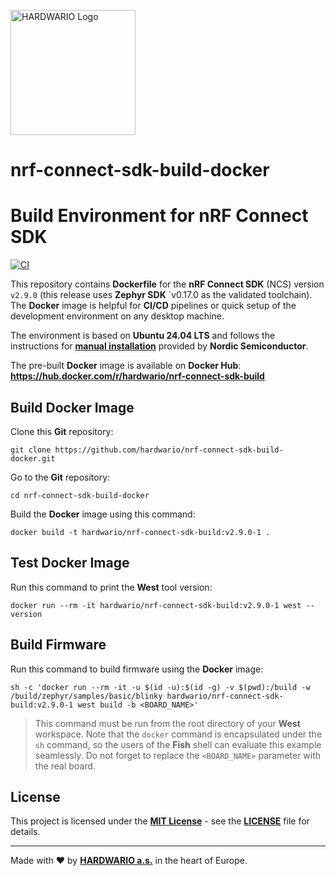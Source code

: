 <a href="https://www.hardwario.com"><img src="https://www.hardwario.com/ci/assets/hw-logo.svg" width="200" alt="HARDWARIO Logo"></a>

# nrf-connect-sdk-build-docker
# Build Environment for nRF Connect SDK

[![CI](https://github.com/hardwario/nrf-connect-sdk-build-docker/actions/workflows/main.yml/badge.svg?branch=main)](https://github.com/hardwario/nrf-connect-sdk-build-docker/actions/workflows/main.yml)

This repository contains **Dockerfile** for the **nRF Connect SDK** (NCS) version `v2.9.0` (this release uses **Zephyr SDK** `v0.17.0 as the validated toolchain). The **Docker** image is helpful for **CI/CD** pipelines or quick setup of the development environment on any desktop machine.

The environment is based on **Ubuntu 24.04 LTS** and follows the instructions for [**manual installation**](https://docs.nordicsemi.com/bundle/ncs-latest/page/nrf/installation/installing.html) provided by **Nordic Semiconductor**.

The pre-built **Docker** image is available on **Docker Hub**:<br>
**https://hub.docker.com/r/hardwario/nrf-connect-sdk-build**

## Build Docker Image

Clone this **Git** repository:

```
git clone https://github.com/hardwario/nrf-connect-sdk-build-docker.git
```

Go to the **Git** repository:

```
cd nrf-connect-sdk-build-docker
```

Build the **Docker** image using this command:

```
docker build -t hardwario/nrf-connect-sdk-build:v2.9.0-1 .
```

## Test Docker Image

Run this command to print the **West** tool version:

```
docker run --rm -it hardwario/nrf-connect-sdk-build:v2.9.0-1 west --version
```

## Build Firmware

Run this command to build firmware using the **Docker** image:

```
sh -c 'docker run --rm -it -u $(id -u):$(id -g) -v $(pwd):/build -w /build/zephyr/samples/basic/blinky hardwario/nrf-connect-sdk-build:v2.9.0-1 west build -b <BOARD_NAME>'
```

> This command must be run from the root directory of your **West** workspace. Note that the `docker` command is encapsulated under the `sh` command, so the users of the **Fish** shell can evaluate this example seamlessly. Do not forget to replace the `<BOARD_NAME>` parameter with the real board.

## License

This project is licensed under the [**MIT License**](https://opensource.org/licenses/MIT) - see the [**LICENSE**](LICENSE) file for details.

---

Made with ❤️ by [**HARDWARIO a.s.**](https://www.hardwario.com) in the heart of Europe.
